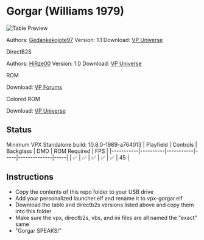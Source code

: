 # Gorgar (Williams 1979)

![Table Preview](https://i.imgur.com/sjtIeDx.jpeg)

Authors: [Gedankekojote97](https://vpuniverse.com/profile/42203-gedankekojote97/)
Version: 1.1
Download: [VP Universe](https://vpuniverse.com/files/file/9766-gorgar-mod-nfozzy-fleep-sounds-lut/)

DirectB2S

Authors: [HiRze00](https://vpuniverse.com/profile/19941-hirez00/)
Version: 1.0
Download: [VP Universe](https://vpuniverse.com/files/file/9787-gorgar-williams-1979-authentic-b2s/)

ROM

Download: [VP Forums](https://www.vpforums.org/index.php?app=downloads&showfile=783)

Colored ROM

Download: [VP Universe](https://vpuniverse.com/files/file/22901-williams-system-46-serum-pack/)

## Status
Minimum VPX Standalone build: 10.8.0-1989-a764013
| Playfield | Controls | Backglass | DMD | ROM Required | FPS | 
|-----------|----------|-----------|-----|--------------|-----|
| :white_check_mark: | :white_check_mark: | :white_check_mark: | :white_check_mark: | :white_check_mark: | 45 |

## Instructions

- Copy the contents of this repo folder to your USB drive
- Add your personalized launcher.elf and rename it to vpx-gorgar.elf
- Download the table and directb2s versions listed above and copy them into this folder
- Make sure the vpx, directb2s, vbs, and ini files are all named the "exact" same
- "Gorgar SPEAKS!"
